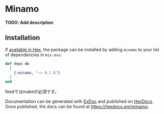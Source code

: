 # Minamo

**TODO: Add description**

## Installation

If [available in Hex](https://hex.pm/docs/publish), the package can be installed
by adding `minamo` to your list of dependencies in `mix.exs`:

```elixir
def deps do
  [
    {:minamo, "~> 0.1.0"}
  ]
end
```

feedではmakeが必須です。

Documentation can be generated with [ExDoc](https://github.com/elixir-lang/ex_doc)
and published on [HexDocs](https://hexdocs.pm). Once published, the docs can
be found at <https://hexdocs.pm/minamo>.

